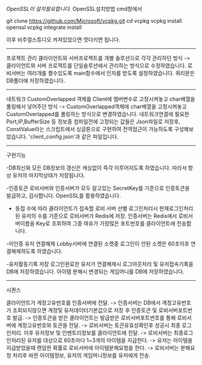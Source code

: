 *OpenSSL이 설치필요합니다.*
OpenSSL설치방법
cmd창에서

git clone https://github.com/Microsoft/vcpkg.git
cd vcpkg
vcpkg install openssl
vcpkg integrate install

이후 비주얼스튜디오 켜져있었으면 껏다키면 됩니다.


---



프로젝트 관리 
클라이언트와 서버프로젝트를 개별 솔루션으로 각각 관리하던 방식 -> 클라이언트와 서버 프로젝트를 단일솔루션에서 관리하는 방식으로 수정하였습니다.
로비서버는 여러개를 켤수있도록 main함수에서 인자를 받도록 설정하였습니다.
쿼리문은 DB폴더에 저장하였습니다.

---


네트워크
CustomOverlapped 객체를 Client에 멤버변수로 고정시켜놓고 char배열을 풀링해서 넣어주던 방식 -> CustomOverlapped객체에 char배열을 고정시켜놓고 CustomOverlapped를 풀링하는 방식으로 변경하였습니다.
네트워크연결에 필요한 Port,IP,BufferSize 등 정보중 컴파일전에 고정되는 값들은 Json파일로 저장후, ConstValue라는 스크립트에서 싱글톤으로 구현하여 전역접근이 가능하도록 구성해보았습니다. 'client_config.json'과 같은 파일입니다.


---


구현기능

-DB최신화
모든 DB정보의 갱신은 캐싱없이 즉각 이루어지도록 하였습니다.
따라서 항상 유저의 마지막상태가 저장됩니다.

-인증토큰
로비서버와 인증서버가 모두 알고있는 SecretKey를 기준으로 인증토큰을 발급하고, 검사합니다.
OpenSSL를 활용하였습니다.

- 동접 수에 따라 클라이언트가 접속할 로비 서버 선별 
로그인처리시 현재로그인처리된 유저의 수를 기준으로 로비서버가 Redis에 저장.
인증서버는 Redis에서 로비서버이름을 Key로 조회하여 그중 여유가 가장많은 포트번호를 클라이언트에 전송합니다.

-미인증 유저 연결해제
Lobby서버에 연결된 소켓중 로그인이 안된 소켓은 60초이후 연결해제하도록 하였습니다.

-유저활동기록 저장
로그인완료한 유저가 연결해제시 로그아웃처리 및 유저접속기록을 DB에 저장하였습니다.
아이템 분해시 변경되는 게임머니를 DB에 저장하였습니다.



---


시퀀스

클라이언트가 계정고유번호를 인증서버에 전달.
-> 인증서버는 DB에서 계정고유번호가 조회되지않으면 계정및 유저데이터기본값으로 저장 후 인증토큰 및 로비서버포트번호 발급.
-> 인증토큰을 받은 클라이언트는 발급받은 로비서버포트번호를 통해 로비서버에 계정고유번호와 토큰을 전달. 
-> 로비서버는 토큰유효성확인후 성공시 최종 로그인처리. 이후 유저정보 및 인벤토리정보를 클라이언트에 전달.
-> 로비서버는 최종로그인처리된 유저를 대상으로 60초마다 1~3개의 아이템을 지급한다.
-> 유저는 아이템을 지급받았을때 랜덤한 확률로 로비서버에 아이템분해요청을 한다.
-> 로비서버는 분해요청 처리후 바뀐 아이템정보, 유저의 게임머니정보를 유저에게 전송.












